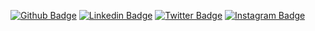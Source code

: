 
<!--![](https://user-images.githubusercontent.com/569638/96327239-2a49d380-100e-11eb-848c-c3814780f70f.png)
-->

[![Github Badge](https://img.shields.io/badge/github-%23100000.svg?&style=for-the-badge&logo=github&logoColor=white&link=https://github.com/thiagolimao)](https://github.com/thiagolimao)
[![Linkedin Badge](https://img.shields.io/badge/linkedin-%230077B5.svg?&style=for-the-badge&logo=linkedin&logoColor=white&link=https://www.linkedin.com/in/thiago-limao/)](https://www.linkedin.com/in/thiago-limao/)
[![Twitter Badge](https://img.shields.io/badge/twitter-%231DA1F2.svg?&style=for-the-badge&logo=twitter&logoColor=white&link=https://twitter.com/frontlimao)](https://twitter.com/frontlimao)
[![Instagram Badge](https://img.shields.io/badge/instagram-%23E4405F.svg?&style=for-the-badge&logo=instagram&logoColor=white&link=https://www.instagram.com/limao_oficial/)](https://www.instagram.com/limao_oficial/)




<!--
**thiagolimao/thiagolimao** is a ✨ _special_ ✨ repository because its `README.md` (this file) appears on your GitHub profile.

Here are some ideas to get you started:

- 🔭 I’m currently working on ...
- 🌱 I’m currently learning ...
- 👯 I’m looking to collaborate on ...
- 🤔 I’m looking for help with ...
- 💬 Ask me about ...
- 📫 How to reach me: ...
- 😄 Pronouns: ...
- ⚡ Fun fact: ...
-->
